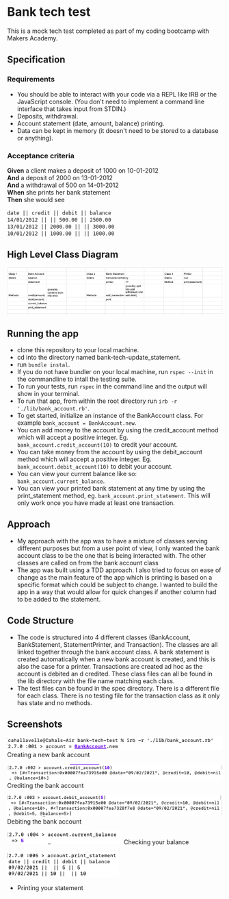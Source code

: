 # Bank tech test

This is a mock tech test completed as part of my coding bootcamp with Makers Academy.

## Specification

### Requirements

* You should be able to interact with your code via a REPL like IRB or the JavaScript console.  (You don't need to implement a command line interface that takes input from STDIN.)
* Deposits, withdrawal.
* Account statement (date, amount, balance) printing.
* Data can be kept in memory (it doesn't need to be stored to a database or anything).

### Acceptance criteria

**Given** a client makes a deposit of 1000 on 10-01-2012  
**And** a deposit of 2000 on 13-01-2012  
**And** a withdrawal of 500 on 14-01-2012  
**When** she prints her bank statement  
**Then** she would see

```
date || credit || debit || balance
14/01/2012 || || 500.00 || 2500.00
13/01/2012 || 2000.00 || || 3000.00
10/01/2012 || 1000.00 || || 1000.00
```

## High Level Class Diagram

![Screenshot](class-diagram.png)

## Running the app

- clone this repository to your local machine.
- cd into the directory named bank-tech-update_statement.
- run  ```bundle instal```.
- If you do not have bundler on your local machine, run  ```rspec --init```  in the commandline to intall the testing suite.
- To run your tests, run  ```rspec```  in the command line and the output will show in your terminal.
- To run that app, from within the root directory run  ```irb -r './lib/bank_account.rb'```.
- To get started, initialize an instance of the BankAccount class. For example  ```bank_account = BankAccount.new```.
- You can add money to the account by using the credit_account method which will accept a positive integer. Eg. ```bank_account.credit_account(10)``` to credit your account.
- You can take money from the account by using the debit_account method which will accept a positive integer. Eg. ```bank_account.debit_account(10)``` to debit your account.
- You can view your current balance like so:  ```bank_account.current_balance```.
- You can view your printed bank statement at any time by using the print_statement method, eg. ```bank_account.print_statement```. This will only work once you have made at least one transaction.

## Approach
- My approach with the app was to have a mixture of classes serving different purposes but from a user point of view, I only wanted the bank account class to be the one that is being interacted with. The other classes are called on from the bank account class
- The app was built using a TDD approach. I also tried to focus on ease of change as the main feature of the app which is printing is based on a specific format which could be subject to change. I wanted to build the app in a way that would allow for quick changes if another column had to be added to the statement.

## Code Structure
- The code is structured into 4 different classes (BankAccount, BankStatement, StatementPrinter, and Transaction). The classes are all linked together through the bank account class. A bank statement is created automatically when a new bank account is created, and this is also the case for a printer. Transactions are created ad hoc as the account is debited an d credited. These class files can all be found in the lib directory with the file name matching each class.
- The test files can be found in the spec directory. There is a different file for each class. There is no testing file for the transaction class as it only has state and no methods.

## Screenshots
![Screenshot](./images/new_bank_account.png)
Creating a new bank account

![Screenshot](./images/crediting_bank_account.png)
Crediting the bank account

![Screenshot](./images/debiting_bank_account.png)
Debiting the bank account

![Screenshot](./images/checking_bank_balance.png)
Checking your balance

![Screenshot](./images/printing_bank_statement.png)
- Printing your statement
